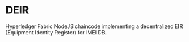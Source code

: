 # DEIR
Hyperledger Fabric NodeJS chaincode implementing a decentralized EIR (Equipment Identity Register) for IMEI DB.
